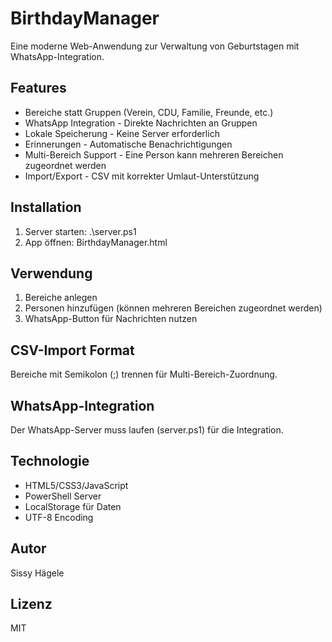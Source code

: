 ﻿# BirthdayManager

Eine moderne Web-Anwendung zur Verwaltung von Geburtstagen mit WhatsApp-Integration.

## Features
- Bereiche statt Gruppen (Verein, CDU, Familie, Freunde, etc.)
- WhatsApp Integration - Direkte Nachrichten an Gruppen
- Lokale Speicherung - Keine Server erforderlich
- Erinnerungen - Automatische Benachrichtigungen
- Multi-Bereich Support - Eine Person kann mehreren Bereichen zugeordnet werden
- Import/Export - CSV mit korrekter Umlaut-Unterstützung

## Installation
1. Server starten: .\server.ps1
2. App öffnen: BirthdayManager.html

## Verwendung
1. Bereiche anlegen
2. Personen hinzufügen (können mehreren Bereichen zugeordnet werden)
3. WhatsApp-Button für Nachrichten nutzen

## CSV-Import Format
Bereiche mit Semikolon (;) trennen für Multi-Bereich-Zuordnung.

## WhatsApp-Integration
Der WhatsApp-Server muss laufen (server.ps1) für die Integration.

## Technologie
- HTML5/CSS3/JavaScript
- PowerShell Server
- LocalStorage für Daten
- UTF-8 Encoding

## Autor
Sissy Hägele

## Lizenz
MIT
